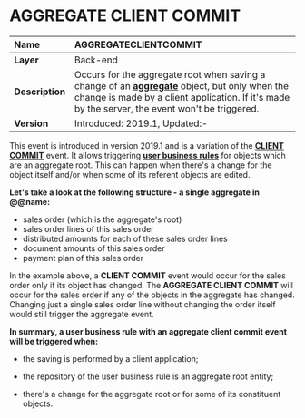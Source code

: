 
# AGGREGATE CLIENT COMMIT

|Name|AGGREGATECLIENTCOMMIT
|:----|:-----
|**Layer**| Back-end
|**Description**| Occurs for the aggregate root when saving a change of an **[aggregate](https://docs.erp.net/tech/advanced/concepts/aggregates.html)** object, but only when the change is made by a client application. If it's made by the server, the event won't be triggered.
|**Version**| Introduced: 2019.1, Updated:-

This event is introduced in version 2019.1 and is a variation of the **[CLIENT COMMIT](https://docs.erp.net/tech/advanced/user-business-rules/events/client-commit.html)** event. It allows triggering **[user business rules](https://docs.erp.net/tech/advanced/user-business-rules/index.html)** for objects which are an aggregate root. This can happen when there's a change for the object itself and/or when some of its referent objects are edited. 

**Let's take a look at the following structure - a single aggregate in @@name:**

- sales order (which is the aggregate's root)
- sales order lines of this sales order
- distributed amounts for each of these sales order lines
- document amounts of this sales order
- payment plan of this sales order

In the example above, a **CLIENT COMMIT** event would occur for the sales order only if its object has changed. The **AGGREGATE CLIENT COMMIT** will occur for the sales order if any of the objects in the aggregate has changed. Changing just a single sales order line without changing the order itself would still trigger the aggregate event.

**In summary, a user business rule with an aggregate client commit event will be triggered when:**

- the saving is performed by a client application;

- the repository of the user business rule is an aggregate root entity;

- there's a change for the aggregate root or for some of its constituent objects.
